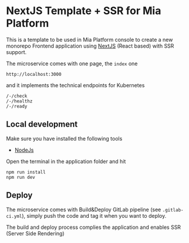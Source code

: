 # NextJS Template + SSR for Mia Platform
This is a template to be used in Mia Platform console to create a new monorepo Frontend application using [NextJS](https://nextjs.org) (React based) with SSR support.

The microservice comes with one page, the `index` one
```
http://localhost:3000
```
and it implements the technical endpoints for Kubernetes
```
/-/check
/-/healthz
/-/ready
```
## Local development
Make sure you have installed the following tools
* [NodeJs](https://nodejs.org/en/)

Open the terminal in the application folder and hit
```
npm run install
npm run dev
```

## Deploy
The microservice comes with Build&Deploy GitLab pipeline (see `.gitlab-ci.yml`), simply push the code and tag it when you want to deploy.

The build and deploy process complies the application and enables SSR (Server Side Rendering)